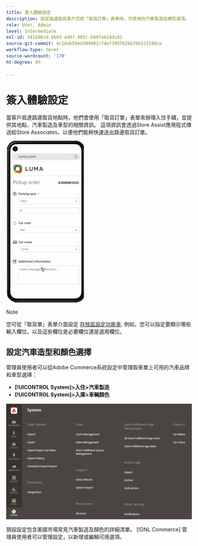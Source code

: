 ```yaml
---
title: 簽入體驗設定
description: 設定路邊取貨客戶完成「取貨訂單」表單時，可使用的汽車製造及模型選項。
role: User, Admin
level: Intermediate
exl-id: 341b96cd-bb83-4d07-965c-b09fab24dc81
source-git-commit: 4c10ab59ed304002cfde7398762bb70b223180ce
workflow-type: tm+mt
source-wordcount: '170'
ht-degree: 0%

---
```


# 簽入體驗設定

當客戶抵達路邊取貨地點時，他們會使用「取貨訂單」表單來辦理入住手續，並提供其地點、汽車製造及車型的相關資訊。 這項資訊會透過Store Assist應用程式傳送給Store Associates，以便他們能夠快速送出路邊取貨訂單。

![[!DNL Check-In Experience Car Make] 和 [!DNL Model] 路邊取車設定](assets/checkin-system-settings-car-options.png)

>[!NOTE]
>
>您可從「取貨單」表單介面設定 [存放區設定功能表](merchant-store-configuration.md#configure-check-in-experience-interface-options). 例如，您可以指定要顯示哪些輸入欄位，以及這些欄位是必要欄位還是選用欄位。


## 設定汽車造型和顏色選擇

管理員使用者可以從Adobe Commerce系統設定中管理取車單上可用的汽車品牌和車型選擇：

- **[!UICONTROL System]>入住>汽車製造**
- **[!UICONTROL System]>入庫>車輛顏色**

![[!DNL Check-In Experience system configuration for curbside pickup]](assets/check-in-experience-system-config.png)

預設設定包含美國市場常見汽車製造及顏色的詳細清單。 [!DNL Commerce] 管理員使用者可以管理設定，以新增或編輯可用選項。
